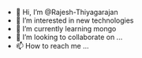 - 👋 Hi, I’m @Rajesh-Thiyagarajan
- 👀 I’m interested in new technologies
- 🌱 I’m currently learning mongo
- 💞️ I’m looking to collaborate on ...
- 📫 How to reach me ...

<!---
Rajesh-Thiyagarajan/Rajesh-Thiyagarajan is a ✨ special ✨ repository because its `README.md` (this file) appears on your GitHub profile.
You can click the Preview link to take a look at your changes.
--->
